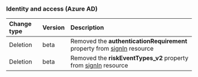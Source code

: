 ### Identity and access (Azure AD)

| **Change type** | **Version** | **Description** |
|:---|:---|:---|
|Deletion|beta|Removed the **authenticationRequirement** property from [signIn](/graph/api/resources/signIn?view=graph-rest-beta) resource
|Deletion|beta|Removed the **riskEventTypes_v2** property from [signIn](/graph/api/resources/signIn?view=graph-rest-beta) resource
